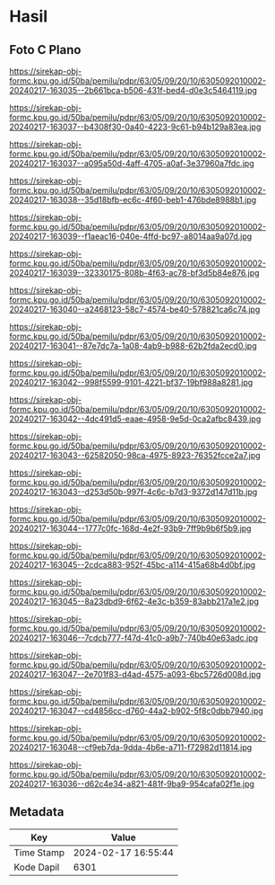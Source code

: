 # Hasil

## Foto C Plano

https://sirekap-obj-formc.kpu.go.id/50ba/pemilu/pdpr/63/05/09/20/10/6305092010002-20240217-163035--2b661bca-b506-431f-bed4-d0e3c5464119.jpg

https://sirekap-obj-formc.kpu.go.id/50ba/pemilu/pdpr/63/05/09/20/10/6305092010002-20240217-163037--b4308f30-0a40-4223-9c61-b94b129a83ea.jpg

https://sirekap-obj-formc.kpu.go.id/50ba/pemilu/pdpr/63/05/09/20/10/6305092010002-20240217-163037--a095a50d-4aff-4705-a0af-3e37960a7fdc.jpg

https://sirekap-obj-formc.kpu.go.id/50ba/pemilu/pdpr/63/05/09/20/10/6305092010002-20240217-163038--35d18bfb-ec6c-4f60-beb1-476bde8988b1.jpg

https://sirekap-obj-formc.kpu.go.id/50ba/pemilu/pdpr/63/05/09/20/10/6305092010002-20240217-163039--f1aeac16-040e-4ffd-bc97-a8014aa9a07d.jpg

https://sirekap-obj-formc.kpu.go.id/50ba/pemilu/pdpr/63/05/09/20/10/6305092010002-20240217-163039--32330175-808b-4f63-ac78-bf3d5b84e876.jpg

https://sirekap-obj-formc.kpu.go.id/50ba/pemilu/pdpr/63/05/09/20/10/6305092010002-20240217-163040--a2468123-58c7-4574-be40-578821ca6c74.jpg

https://sirekap-obj-formc.kpu.go.id/50ba/pemilu/pdpr/63/05/09/20/10/6305092010002-20240217-163041--87e7dc7a-1a08-4ab9-b988-62b2fda2ecd0.jpg

https://sirekap-obj-formc.kpu.go.id/50ba/pemilu/pdpr/63/05/09/20/10/6305092010002-20240217-163042--998f5599-9101-4221-bf37-19bf988a8281.jpg

https://sirekap-obj-formc.kpu.go.id/50ba/pemilu/pdpr/63/05/09/20/10/6305092010002-20240217-163042--4dc491d5-eaae-4958-9e5d-0ca2afbc8439.jpg

https://sirekap-obj-formc.kpu.go.id/50ba/pemilu/pdpr/63/05/09/20/10/6305092010002-20240217-163043--62582050-98ca-4975-8923-76352fcce2a7.jpg

https://sirekap-obj-formc.kpu.go.id/50ba/pemilu/pdpr/63/05/09/20/10/6305092010002-20240217-163043--d253d50b-997f-4c6c-b7d3-9372d147d11b.jpg

https://sirekap-obj-formc.kpu.go.id/50ba/pemilu/pdpr/63/05/09/20/10/6305092010002-20240217-163044--1777c0fc-168d-4e2f-93b9-7ff9b9b6f5b9.jpg

https://sirekap-obj-formc.kpu.go.id/50ba/pemilu/pdpr/63/05/09/20/10/6305092010002-20240217-163045--2cdca883-952f-45bc-a114-415a68b4d0bf.jpg

https://sirekap-obj-formc.kpu.go.id/50ba/pemilu/pdpr/63/05/09/20/10/6305092010002-20240217-163045--8a23dbd9-6f62-4e3c-b359-83abb217a1e2.jpg

https://sirekap-obj-formc.kpu.go.id/50ba/pemilu/pdpr/63/05/09/20/10/6305092010002-20240217-163046--7cdcb777-f47d-41c0-a9b7-740b40e63adc.jpg

https://sirekap-obj-formc.kpu.go.id/50ba/pemilu/pdpr/63/05/09/20/10/6305092010002-20240217-163047--2e701f83-d4ad-4575-a093-6bc5726d008d.jpg

https://sirekap-obj-formc.kpu.go.id/50ba/pemilu/pdpr/63/05/09/20/10/6305092010002-20240217-163047--cd4856cc-d760-44a2-b902-5f8c0dbb7940.jpg

https://sirekap-obj-formc.kpu.go.id/50ba/pemilu/pdpr/63/05/09/20/10/6305092010002-20240217-163048--cf9eb7da-9dda-4b6e-a711-f72982d11814.jpg

https://sirekap-obj-formc.kpu.go.id/50ba/pemilu/pdpr/63/05/09/20/10/6305092010002-20240217-163036--d62c4e34-a821-481f-9ba9-954cafa02f1e.jpg


## Metadata

| Key        | Value               |
| ---------- | ------------------- |
| Time Stamp | 2024-02-17 16:55:44 |
| Kode Dapil | 6301                |



